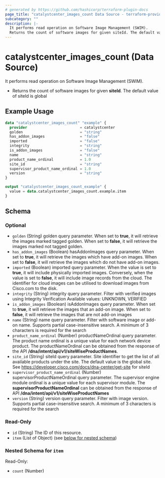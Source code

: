 ```yaml
---
# generated by https://github.com/hashicorp/terraform-plugin-docs
page_title: "catalystcenter_images_count Data Source - terraform-provider-catalystcenter"
subcategory: ""
description: |-
  It performs read operation on Software Image Management (SWIM).
  Returns the count of software images for given siteId. The default value of siteId is global
---
```


# catalystcenter_images_count (Data Source)

It performs read operation on Software Image Management (SWIM).

- Returns the count of software images for given **siteId**. The default value of siteId is global

## Example Usage

```terraform
data "catalystcenter_images_count" "example" {
  provider                        = catalystcenter
  golden                          = "string"
  has_addon_images                = "false"
  imported                        = "false"
  integrity                       = "string"
  is_addon_images                 = "false"
  name                            = "string"
  product_name_ordinal            = 1.0
  site_id                         = "string"
  supervisor_product_name_ordinal = 1.0
  version                         = "string"
}

output "catalystcenter_images_count_example" {
  value = data.catalystcenter_images_count.example.item
}
```

<!-- schema generated by tfplugindocs -->
## Schema

### Optional

- `golden` (String) golden query parameter. When set to **true**, it will retrieve the images marked tagged golden. When set to **false**, it will retrieve the images marked not tagged golden.
- `has_addon_images` (Boolean) hasAddonImages query parameter. When set to **true**, it will retrieve the images which have add-on images. When set to **false**, it will retrieve the images which do not have add-on images.
- `imported` (Boolean) imported query parameter. When the value is set to **true**, it will include physically imported images. Conversely, when the value is set to **false**, it will include image records from the cloud. The identifier for cloud images can be utilised to download images from Cisco.com to the disk.
- `integrity` (String) integrity query parameter. Filter with verified images using Integrity Verification Available values: UNKNOWN, VERIFIED
- `is_addon_images` (Boolean) isAddonImages query parameter. When set to **true**, it will retrieve the images that an add-on image.  When set to **false**, it will retrieve the images that are not add-on images
- `name` (String) name query parameter. Filter with software image or add-on name. Supports partial case-insensitive search. A minimum of 3 characters is required for the search
- `product_name_ordinal` (Number) productNameOrdinal query parameter. The product name ordinal is a unique value for each network device product. The productNameOrdinal can be obtained from the response of the API **/dna/intent/api/v1/siteWiseProductNames**.
- `site_id` (String) siteId query parameter. Site identifier to get the list of all available products under the site. The default value is the global site.  See https://developer.cisco.com/docs/dna-center/get-site for siteId
- `supervisor_product_name_ordinal` (Number) supervisorProductNameOrdinal query parameter. The supervisor engine module ordinal is a unique value for each supervisor module. The **supervisorProductNameOrdinal** can be obtained from the response of API **/dna/intent/api/v1/siteWiseProductNames**
- `version` (String) version query parameter. Filter with image version. Supports partial case-insensitive search. A minimum of 3 characters is required for the search

### Read-Only

- `id` (String) The ID of this resource.
- `item` (List of Object) (see [below for nested schema](#nestedatt--item))

<a id="nestedatt--item"></a>
### Nested Schema for `item`

Read-Only:

- `count` (Number)
